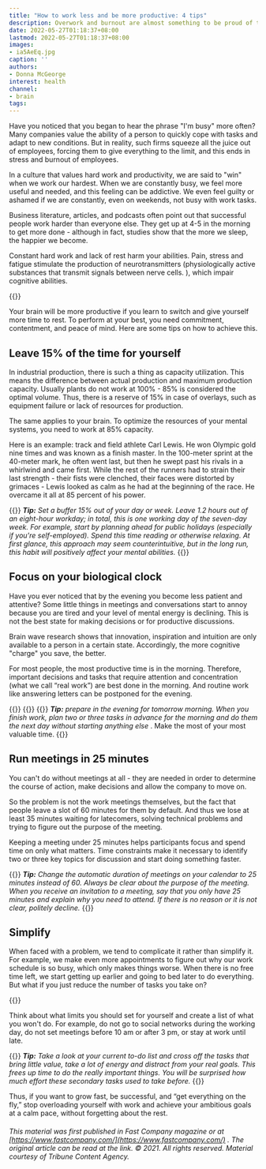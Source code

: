 ```yaml
---
title: "How to work less and be more productive: 4 tips"
description: Overwork and burnout are almost something to be proud of today, but in fact, this approach only harms cognitive abilities. Productivity coach tells you where to find time for important tasks if the hours in the day are over
date: 2022-05-27T01:18:37+08:00
lastmod: 2022-05-27T01:18:37+08:00
images:
- ia5AeEq.jpg
caption: ''
authors:
- Donna McGeorge
interest: health
channel: 
- brain
tags: 
---
```


Have you noticed that you began to hear the phrase "I'm busy" more often? Many companies value the ability of a person to quickly cope with tasks and adapt to new conditions. But in reality, such firms squeeze all the juice out of employees, forcing them to give everything to the limit, and this ends in stress and burnout of employees.

In a culture that values ​​hard work and productivity, we are said to "win" when we work our hardest. When we are constantly busy, we feel more useful and needed, and this feeling can be addictive. We even feel guilty or ashamed if we are constantly, even on weekends, not busy with work tasks.

Business literature, articles, and podcasts often point out that successful people work harder than everyone else. They get up at 4-5 in the morning to get more done - although in fact, studies show that the more we sleep, the happier we become.

Constant hard work and lack of rest harm your abilities. Pain, stress and fatigue stimulate the production of neurotransmitters (physiologically active substances that transmit signals between nerve cells. ), which impair cognitive abilities.

{{<ads>}}

Your brain will be more productive if you learn to switch and give yourself more time to rest. To perform at your best, you need commitment, contentment, and peace of mind. Here are some tips on how to achieve this.

Leave 15% of the time for yourself
----------------------------------

In industrial production, there is such a thing as capacity utilization. This means the difference between actual production and maximum production capacity. Usually plants do not work at 100% - 85% is considered the optimal volume. Thus, there is a reserve of 15% in case of overlays, such as equipment failure or lack of resources for production.

The same applies to your brain. To optimize the resources of your mental systems, you need to work at 85% capacity.

Here is an example: track and field athlete Carl Lewis. He won Olympic gold nine times and was known as a finish master. In the 100-meter sprint at the 40-meter mark, he often went last, but then he swept past his rivals in a whirlwind and came first. While the rest of the runners had to strain their last strength - their fists were clenched, their faces were distorted by grimaces - Lewis looked as calm as he had at the beginning of the race. He overcame it all at 85 percent of his power.

{{<info>}}
_**Tip:** Set a buffer 15% out of your day or week. Leave 1.2 hours out of an eight-hour workday; in total, this is one working day of the seven-day week. For example, start by planning ahead for public holidays (especially if you're self-employed). Spend this time reading or otherwise relaxing. At first glance, this approach may seem counterintuitive, but in the long run, this habit will positively affect your mental abilities._
{{</info>}}

Focus on your biological clock
------------------------------

Have you ever noticed that by the evening you become less patient and attentive? Some little things in meetings and conversations start to annoy because you are tired and your level of mental energy is declining. This is not the best state for making decisions or for productive discussions.

Brain wave research shows that innovation, inspiration and intuition are only available to a person in a certain state. Accordingly, the more cognitive "charge" you save, the better.

For most people, the most productive time is in the morning. Therefore, important decisions and tasks that require attention and concentration (what we call “real work”) are best done in the morning. And routine work like answering letters can be postponed for the evening.

{{<ads>}}
{{<info>}}
{{}}
_**Tip:** prepare in the evening for tomorrow morning. When you finish work, plan two or three tasks in advance for the morning and do them the next day without starting anything_ _else_ . Make the most of your most valuable time.
{{</info>}}

Run meetings in 25 minutes
--------------------------

You can't do without meetings at all - they are needed in order to determine the course of action, make decisions and allow the company to move on.

So the problem is not the work meetings themselves, but the fact that people leave a slot of 60 minutes for them by default. And thus we lose at least 35 minutes waiting for latecomers, solving technical problems and trying to figure out the purpose of the meeting.

Keeping a meeting under 25 minutes helps participants focus and spend time on only what matters. Time constraints make it necessary to identify two or three key topics for discussion and start doing something faster.

{{<info>}}
_**Tip:** Change the automatic duration of meetings on your calendar to 25 minutes instead of 60. Always be clear about the purpose of the meeting. When you receive an invitation to a meeting, say that you only have 25 minutes and explain why you need to attend. If there is no reason or it is not clear, politely decline._
{{</info>}}

Simplify
--------

When faced with a problem, we tend to complicate it rather than simplify it. For example, we make even more appointments to figure out why our work schedule is so busy, which only makes things worse. When there is no free time left, we start getting up earlier and going to bed later to do everything. But what if you just reduce the number of tasks you take on?

{{<ads>}}

Think about what limits you should set for yourself and create a list of what you won't do. For example, do not go to social networks during the working day, do not set meetings before 10 am or after 3 pm, or stay at work until late.

{{<info>}}
_**Tip:** Take a look at your current to-do list and cross off the tasks that bring little value, take a lot of energy and distract from your real goals. This frees up time to do the really important things. You will be surprised how much effort these secondary tasks used to take before._
{{</info>}}

Thus, if you want to grow fast, be successful, and “get everything on the fly,” stop overloading yourself with work and achieve your ambitious goals at a calm pace, without forgetting about the rest.

###### This material was first published in Fast Company magazine or at [https://www.fastcompany.com/](https://www.fastcompany.com/) . The original article can be read at the link. © 2021. All rights reserved. Material courtesy of Tribune Content Agency.